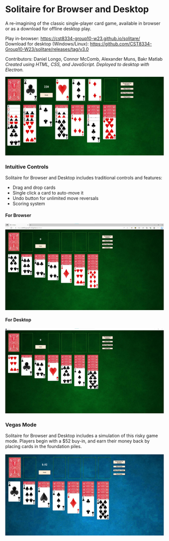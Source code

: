 # Solitaire for Browser and Desktop
A re-imagining of the classic single-player card game, available in browser or as a download for offline desktop play.

Play in-browser: https://cst8334-group10-w23.github.io/solitare/
<br>Download for desktop (Windows/Linux): https://github.com/CST8334-Group10-W23/solitare/releases/tag/v3.0

Contributors: Daniel Longo, Connor McComb, Alexander Muns, Bakr Matlab
<br><em>Created using HTML, CSS, and JavaScript. Deployed to desktop with Electron.</em>

![In-progress gameplay](https://github.com/CST8334-Group10-W23/solitare/blob/844e450a37fd6250fb615f43648d424358ac67bf/images/SolitaireGameplay.jpg)

### Intuitive Controls
Solitaire for Browser and Desktop includes traditional controls and features:
<ul>
  <li>Drag and drop cards</li>
  <li>Single click a card to auto-move it</li>
  <li>Undo button for unlimited move reversals</li>
  <li>Scoring system</li>
</ul>

#### For Browser
![The browser version of the application](https://github.com/CST8334-Group10-W23/solitare/blob/844e450a37fd6250fb615f43648d424358ac67bf/images/SolitaireBrowser.jpg)

#### For Desktop
![The desktop version of the application](https://github.com/CST8334-Group10-W23/solitare/blob/844e450a37fd6250fb615f43648d424358ac67bf/images/SolitaireDesktop.jpg)

### Vegas Mode
Solitaire for Browser and Desktop includes a simulation of this risky game mode. Players begin with a $52 buy-in, and earn their money back by placing cards in the foundation piles.
<br><br>
![Application in Vegas Mode](https://github.com/CST8334-Group10-W23/solitare/blob/844e450a37fd6250fb615f43648d424358ac67bf/images/SolitaireVegas.jpg)
